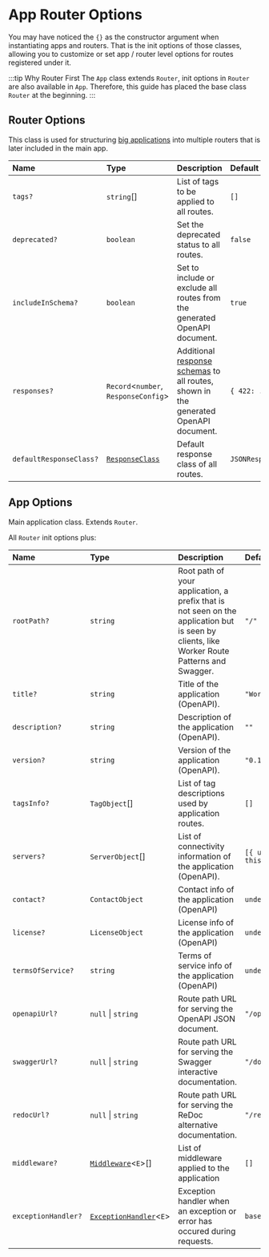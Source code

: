 # App Router Options

You may have noticed the `{}` as the constructor argument when instantiating apps and routers. That is the init options of those classes, allowing you to customize or set app / router level options for routes registered under it.

:::tip Why Router First
The `App` class extends `Router`, init options in `Router` are also available in `App`. Therefore, this guide has placed the base class `Router` at the beginning.
:::

## Router Options

This class is used for structuring [big applications](./bigger-apps.md) into multiple routers that is later included in the main app.

| Name | Type | Description | Default |
| :------ | :------ | :------ | :------ |
| `tags?` | `string`[] | List of tags to be applied to all routes. | `[]` |
| `deprecated?` | `boolean` | Set the deprecated status to all routes. | `false` |
| `includeInSchema?` | `boolean` | Set to include or exclude all routes from the generated OpenAPI document. | `true` |
| `responses?` | `Record`\<`number`, `ResponseConfig`\> | Additional [response schemas](./responses.md#openapi-schemas) to all routes, shown in the generated OpenAPI document. | `{ 422: ... }` |
| `defaultResponseClass?` | [`ResponseClass`](/reference/modules/types.md#responseclass) | Default response class of all routes. | `JSONResponse` |

## App Options

Main application class. Extends `Router`.

All `Router` init options plus:


| Name | Type | Description | Default |
| :------ | :------ | :------ | :------ |
| `rootPath?` | `string` | Root path of your application, a prefix that is not seen on the application but is seen by clients, like Worker Route Patterns and Swagger. | `"/"` |
| `title?` | `string` | Title of the application (OpenAPI). | `"Workery API"` |
| `description?` | `string` | Description of the application (OpenAPI). | `""` |
| `version?` | `string` | Version of the application (OpenAPI). | `"0.1.0"` |
| `tagsInfo?` | `TagObject`[] | List of tag descriptions used by application routes. | `[]` |
| `servers?` | `ServerObject`[] | List of connectivity information of the application (OpenAPI). | `[{ url: this.rootPath }]` |
| `contact?` | `ContactObject` | Contact info of the application (OpenAPI) | `undefined` |
| `license?` | `LicenseObject` | License info of the application (OpenAPI) | `undefined` |
| `termsOfService?` | `string` | Terms of service info of the application (OpenAPI) | `undefined` |
| `openapiUrl?` | ``null`` \| `string` | Route path URL for serving the OpenAPI JSON document. | `"/openapi.json"` |
| `swaggerUrl?` | ``null`` \| `string` | Route path URL for serving the Swagger interactive documentation. | `"/docs"` |
| `redocUrl?` | ``null`` \| `string` | Route path URL for serving the ReDoc alternative documentation. | `"/redoc"` |
| `middleware?` | [`Middleware`](middleware.Middleware.md)\<`E`\>[] | List of middleware applied to the application | `[]` |
| `exceptionHandler?` | [`ExceptionHandler`](/reference/modules/types.md#exceptionhandler)\<`E`\> | Exception handler when an exception or error has occured during requests. | `baseExceptionHandler` |
